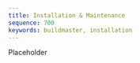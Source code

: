 ```yaml
---
title: Installation & Maintenance
sequence: 700
keywords: buildmaster, installation
---
```


Placeholder